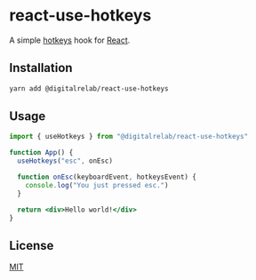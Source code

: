 # react-use-hotkeys

A simple [hotkeys](https://github.com/jaywcjlove/hotkeys) hook for [React](https://reactjs.org).

## Installation

```bash
yarn add @digitalrelab/react-use-hotkeys
```

## Usage

```jsx
import { useHotkeys } from "@digitalrelab/react-use-hotkeys"

function App() {
  useHotkeys("esc", onEsc)

  function onEsc(keyboardEvent, hotkeysEvent) {
    console.log("You just pressed esc.")
  }

  return <div>Hello world!</div>
}
```

## License

[MIT](https://choosealicense.com/licenses/mit/)
